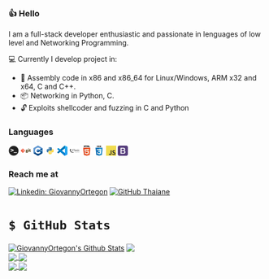 ###  :+1: Hello

I am a full-stack developer enthusiastic and passionate in lenguages of low level and Networking Programming.

 :computer: Currently I develop project in:

-  :rocket: Assembly code in x86 and x86_64 for Linux/Windows, ARM x32 and x64, C and C++.
-  :package: Networking in Python, C.
-  :unlock: Exploits shellcoder and fuzzing in C and Python

### Languages
<code><img height="20" src="https://raw.githubusercontent.com/github/explore/80688e429a7d4ef2fca1e82350fe8e3517d3494d/topics/terminal/terminal.png"></code>
<code><img height="20" src="https://raw.githubusercontent.com/github/explore/80688e429a7d4ef2fca1e82350fe8e3517d3494d/topics/git/git.png"></code>
<code><img height="20" src="https://raw.githubusercontent.com/github/explore/80688e429a7d4ef2fca1e82350fe8e3517d3494d/topics/cpp/cpp.png"></code>
<code><img height="20" src="https://raw.githubusercontent.com/github/explore/80688e429a7d4ef2fca1e82350fe8e3517d3494d/topics/python/python.png"></code>
<code><img height="20" src="https://raw.githubusercontent.com/github/explore/80688e429a7d4ef2fca1e82350fe8e3517d3494d/topics/visual-studio-code/visual-studio-code.png"></code>
<code><img height="20" src="https://raw.githubusercontent.com/github/explore/80688e429a7d4ef2fca1e82350fe8e3517d3494d/topics/flask/flask.png"></code>
<code><img height = "20" src = "https://raw.githubusercontent.com/github/explore/80688e429a7d4ef2fca1e82350fe8e3517d3494d/topics/html/html.png"></code>
<code><img height = "20" src = "https://raw.githubusercontent.com/github/explore/80688e429a7d4ef2fca1e82350fe8e3517d3494d/topics/css/css.png"></code>
<code><img height="20" src="https://raw.githubusercontent.com/github/explore/80688e429a7d4ef2fca1e82350fe8e3517d3494d/topics/javascript/javascript.png"></code>
<code><img height = "20" src = "https://raw.githubusercontent.com/github/explore/80688e429a7d4ef2fca1e82350fe8e3517d3494d/topics/bootstrap/bootstrap.png"></code>

### Reach me at
[![Linkedin: GiovannyOrtegon](https://img.shields.io/badge/-GiovannyOrtegon-blue?style=flat-square&logo=Linkedin&logoColor=white&link=https://www.linkedin.com/in/giovanny-o-3a6096143/)](https://www.linkedin.com/in/giovanny-o-3a6096143/)
[![GitHub Thaiane](https://img.shields.io/github/followers/giovannyortegon?label=follow&style=social)](https://github.com/giovannyortegon)


# `$ GitHub Stats`
<a href="https://github.com/giovannyortegon/Assembly">
  <img width=460 align="center" src="https://github-readme-stats.vercel.app/api?username=giovannyortegon&show_icons=true&line_height=25&count_private=true&theme=nord&hide_border=true" alt="GiovannyOrtegon's Github Stats" /></a>
<a href="https://github.com/giovannyortegon/Assembly">
  <img width=190 align="center" src="https://github-readme-stats.vercel.app/api/top-langs/?username=giovannyortegon&hide=html,css&theme=nord" />
</a></br>
<a href="https://github.com/giovannyortegon/Assembly">
  <img width=335 align="center" src="https://github-readme-stats.vercel.app/api/pin/?username=giovannyortegon&theme=nord&repo=Assembly" />
</a><a href="https://github.com/giovannyortegon/shellcode-x86_x64">
  <img width=315 align="center" src="https://github-readme-stats.vercel.app/api/pin/?username=giovannyortegon&theme=nord&repo=Shellcode-x86_x64" />
</a></br>
<a href="https://github.com/giovannyortegon/PracticalBinaryAnalysis">
  <img  width=325 align="center" src="https://github-readme-stats.vercel.app/api/pin/?username=giovannyortegon&theme=nord&repo=PracticalBinaryAnalysis" />
</a>
<a href="https://github.com/giovannyortegon/PracticalC_programming">
  <img  width=325 align="center" src="https://github-readme-stats.vercel.app/api/pin/?username=giovannyortegon&theme=nord&repo=PracticalC_programming" />
</a>

